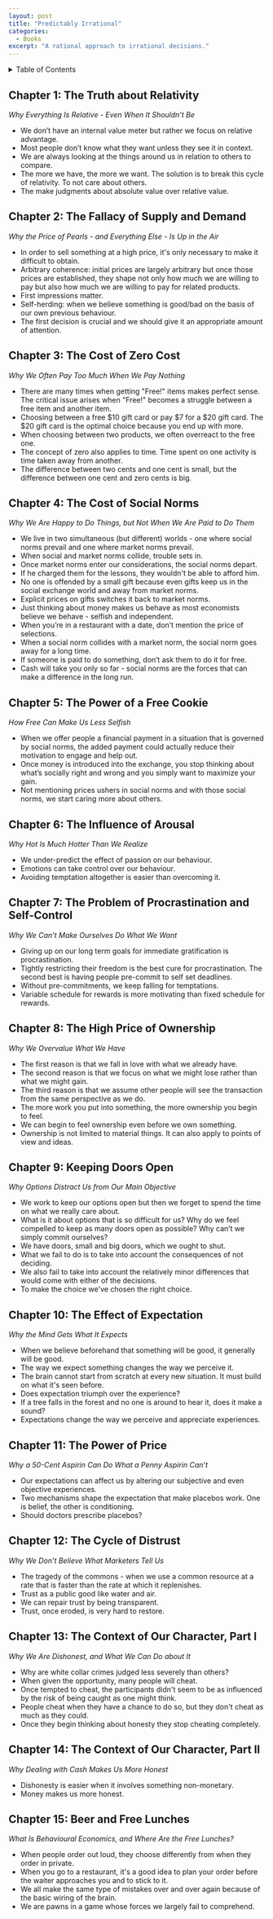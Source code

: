 ```yaml
---
layout: post
title: "Predictably Irrational"
categories:
  - Books
excerpt: "A rational approach to irrational decisions."
---
```


<details>
<summary>Table of Contents</summary>
<div markdown="1">

- [Chapter 1: The Truth about Relativity](#chapter-1-the-truth-about-relativity)
- [Chapter 2: The Fallacy of Supply and Demand](#chapter-2-the-fallacy-of-supply-and-demand)
- [Chapter 3: The Cost of Zero Cost](#chapter-3-the-cost-of-zero-cost)
- [Chapter 4: The Cost of Social Norms](#chapter-4-the-cost-of-social-norms)
- [Chapter 5: The Power of a Free Cookie](#chapter-5-the-power-of-a-free-cookie)
- [Chapter 6: The Influence of Arousal](#chapter-6-the-influence-of-arousal)
- [Chapter 7: The Problem of Procrastination and Self-Control](#chapter-7-the-problem-of-procrastination-and-self-control)
- [Chapter 8: The High Price of Ownership](#chapter-8-the-high-price-of-ownership)
- [Chapter 9: Keeping Doors Open](#chapter-9-keeping-doors-open)
- [Chapter 10: The Effect of Expectation](#chapter-10-the-effect-of-expectation)
- [Chapter 11: The Power of Price](#chapter-11-the-power-of-price)
- [Chapter 12: The Cycle of Distrust](#chapter-12-the-cycle-of-distrust)
- [Chapter 13: The Context of Our Character, Part I](#chapter-13-the-context-of-our-character-part-i)
- [Chapter 14: The Context of Our Character, Part II](#chapter-14-the-context-of-our-character-part-ii)
- [Chapter 15: Beer and Free Lunches](#chapter-15-beer-and-free-lunches)

</div>
</details>

## Chapter 1: The Truth about Relativity

*Why Everything Is Relative - Even When It Shouldn’t Be*

- We don’t have an internal value meter but rather we focus on relative advantage.
- Most people don’t know what they want unless they see it in context.
- We are always looking at the things around us in relation to others to compare.
- The more we have, the more we want. The solution is to break this cycle of relativity. To not care about others.
- The make judgments about absolute value over relative value.

## Chapter 2: The Fallacy of Supply and Demand

*Why the Price of Pearls - and Everything Else - Is Up in the Air*

- In order to sell something at a high price, it's only necessary to make it difficult to obtain.
- Arbitrary coherence: initial prices are largely arbitrary but once those prices are established, they shape not only how much we are willing to pay but also how much we are willing to pay for related products.
- First impressions matter.
- Self-herding: when we believe something is good/bad on the basis of our own previous behaviour.
- The first decision is crucial and we should give it an appropriate amount of attention.

## Chapter 3: The Cost of Zero Cost

*Why We Often Pay Too Much When We Pay Nothing*

- There are many times when getting "Free!" items makes perfect sense. The critical issue arises when "Free!" becomes a struggle between a free item and another item.
- Choosing between a free $10 gift card or pay $7 for a $20 gift card. The $20 gift card is the optimal choice because you end up with more.
- When choosing between two products, we often overreact to the free one.
- The concept of zero also applies to time. Time spent on one activity is time taken away from another.
- The difference between two cents and one cent is small, but the difference between one cent and zero cents is big.

## Chapter 4: The Cost of Social Norms

*Why We Are Happy to Do Things, but Not When We Are Paid to Do Them*

- We live in two simultaneous (but different) worlds - one where social norms prevail and one where market norms prevail.
- When social and market norms collide, trouble sets in.
- Once market norms enter our considerations, the social norms depart.
- If he charged them for the lessons, they wouldn't be able to afford him.
- No one is offended by a small gift because even gifts keep us in the social exchange world and away from market norms.
- Explicit prices on gifts switches it back to market norms.
- Just thinking about money makes us behave as most economists believe we behave - selfish and independent.
- When you’re in a restaurant with a date, don’t mention the price of selections.
- When a social norm collides with a market norm, the social norm goes away for a long time.
- If someone is paid to do something, don’t ask them to do it for free.
- Cash will take you only so far - social norms are the forces that can make a difference in the long run.

## Chapter 5: The Power of a Free Cookie

*How Free Can Make Us Less Selfish*

- When we offer people a financial payment in a situation that is governed by social norms, the added payment could actually reduce their motivation to engage and help out.
- Once money is introduced into the exchange, you stop thinking about what’s socially right and wrong and you simply want to maximize your gain.
- Not mentioning prices ushers in social norms and with those social norms, we start caring more about others.

## Chapter 6: The Influence of Arousal

*Why Hot Is Much Hotter Than We Realize*

- We under-predict the effect of passion on our behaviour.
- Emotions can take control over our behaviour.
- Avoiding temptation altogether is easier than overcoming it.

## Chapter 7: The Problem of Procrastination and Self-Control

*Why We Can’t Make Ourselves Do What We Want*

- Giving up on our long term goals for immediate gratification is procrastination.
- Tightly restricting their freedom is the best cure for procrastination. The second best is having people pre-commit to self set deadlines.
- Without pre-commitments, we keep falling for temptations.
- Variable schedule for rewards is more motivating than fixed schedule for rewards.

## Chapter 8: The High Price of Ownership

*Why We Overvalue What We Have*

- The first reason is that we fall in love with what we already have.
- The second reason is that we focus on what we might lose rather than what we might gain.
- The third reason is that we assume other people will see the transaction from the same perspective as we do.
- The more work you put into something, the more ownership you begin to feel.
- We can begin to feel ownership even before we own something.
- Ownership is not limited to material things. It can also apply to points of view and ideas.

## Chapter 9: Keeping Doors Open

*Why Options Distract Us from Our Main Objective*

- We work to keep our options open but then we forget to spend the time on what we really care about.
- What is it about options that is so difficult for us? Why do we feel compelled to keep as many doors open as possible? Why can’t we simply commit ourselves?
- We have doors, small and big doors, which we ought to shut.
- What we fail to do is to take into account the consequences of not deciding.
- We also fail to take into account the relatively minor differences that would come with either of the decisions.
- To make the choice we've chosen the right choice.

## Chapter 10: The Effect of Expectation

*Why the Mind Gets What It Expects*

- When we believe beforehand that something will be good, it generally will be good.
- The way we expect something changes the way we perceive it.
- The brain cannot start from scratch at every new situation. It must build on what it's seen before.
- Does expectation triumph over the experience?
- If a tree falls in the forest and no one is around to hear it, does it make a sound?
- Expectations change the way we perceive and appreciate experiences.

## Chapter 11: The Power of Price

*Why a 50-Cent Aspirin Can Do What a Penny Aspirin Can’t*

- Our expectations can affect us by altering our subjective and even objective experiences.
- Two mechanisms shape the expectation that make placebos work. One is belief, the other is conditioning.
- Should doctors prescribe placebos?

## Chapter 12: The Cycle of Distrust

*Why We Don’t Believe What Marketers Tell Us*

- The tragedy of the commons - when we use a common resource at a rate that is faster than the rate at which it replenishes.
- Trust as a public good like water and air.
- We can repair trust by being transparent.
- Trust, once eroded, is very hard to restore.

## Chapter 13: The Context of Our Character, Part I

*Why We Are Dishonest, and What We Can Do about It*

- Why are white collar crimes judged less severely than others?
- When given the opportunity, many people will cheat.
- Once tempted to cheat, the participants didn't seem to be as influenced by the risk of being caught as one might think.
- People cheat when they have a chance to do so, but they don't cheat as much as they could.
- Once they begin thinking about honesty they stop cheating completely.

## Chapter 14: The Context of Our Character, Part II

*Why Dealing with Cash Makes Us More Honest*

- Dishonesty is easier when it involves something non-monetary.
- Money makes us more honest.

## Chapter 15: Beer and Free Lunches

*What Is Behavioural Economics, and Where Are the Free Lunches?*

- When people order out loud, they choose differently from when they order in private.
- When you go to a restaurant, it's a good idea to plan your order before the waiter approaches you and to stick to it.
- We all make the same type of mistakes over and over again because of the basic wiring of the brain.
- We are pawns in a game whose forces we largely fail to comprehend.
